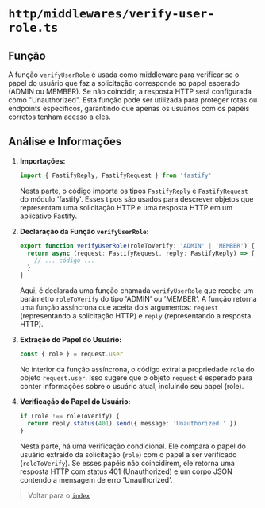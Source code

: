 # `http/middlewares/verify-user-role.ts`

## Função

A função `verifyUserRole` é usada como middleware para verificar se o papel do usuário que faz a solicitação corresponde ao papel esperado (ADMIN ou MEMBER). Se não coincidir, a resposta HTTP será configurada como "Unauthorized". Esta função pode ser utilizada para proteger rotas ou endpoints específicos, garantindo que apenas os usuários com os papéis corretos tenham acesso a eles.

## Análise e Informações

1. **Importações:**

   ```typescript
   import { FastifyReply, FastifyRequest } from 'fastify'
   ```

   Nesta parte, o código importa os tipos `FastifyReply` e `FastifyRequest` do módulo 'fastify'. Esses tipos são usados para descrever objetos que representam uma solicitação HTTP e uma resposta HTTP em um aplicativo Fastify.

2. **Declaração da Função `verifyUserRole`:**

   ```typescript
   export function verifyUserRole(roleToVerify: 'ADMIN' | 'MEMBER') {
     return async (request: FastifyRequest, reply: FastifyReply) => {
       // ... código ...
     }
   }
   ```

   Aqui, é declarada uma função chamada `verifyUserRole` que recebe um parâmetro `roleToVerify` do tipo 'ADMIN' ou 'MEMBER'. A função retorna uma função assíncrona que aceita dois argumentos: `request` (representando a solicitação HTTP) e `reply` (representando a resposta HTTP).

3. **Extração do Papel do Usuário:**

   ```typescript
   const { role } = request.user
   ```

   No interior da função assíncrona, o código extrai a propriedade `role` do objeto `request.user`. Isso sugere que o objeto `request` é esperado para conter informações sobre o usuário atual, incluindo seu papel (role).

4. **Verificação do Papel do Usuário:**

   ```typescript
   if (role !== roleToVerify) {
     return reply.status(401).send({ message: 'Unauthorized.' })
   }
   ```

   Nesta parte, há uma verificação condicional. Ele compara o papel do usuário extraído da solicitação (`role`) com o papel a ser verificado (`roleToVerify`). Se esses papéis não coincidirem, ele retorna uma resposta HTTP com status 401 (Unauthorized) e um corpo JSON contendo a mensagem de erro 'Unauthorized'.

> Voltar para o [`index`](../../../../index.md)
